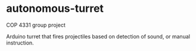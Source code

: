 # autonomous-turret
COP 4331 group project

Arduino turret that fires projectiles based on detection of sound, or manual instruction. 
